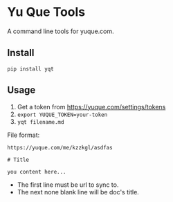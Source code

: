 # Yu Que Tools

A command line tools for yuque.com.

## Install 

```
pip install yqt
```

## Usage

1. Get a token from https://yuque.com/settings/tokens
2. `export YUQUE_TOKEN=your-token`
3. `yqt filename.md`

File format:

```
https://yuque.com/me/kzzkgl/asdfas

# Title

you content here...
```

- The first line must be url to sync to.
- The next none blank line will be doc's title.

